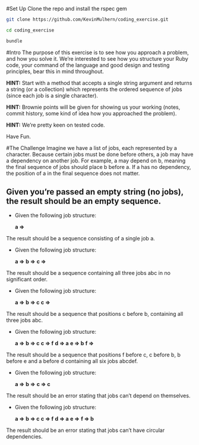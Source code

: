 #Set Up
Clone the repo and install the rspec gem
```bash
git clone https://github.com/KevinMulhern/coding_exercise.git
```
```bash
cd coding_exercise
```
```bash
bundle
```



#Intro
The purpose of this exercise is to see how you approach a problem, and how you solve it. We’re interested to see how you structure your Ruby code, your command of the language and good design and testing principles, bear this in mind throughout.

**HINT:** Start with a method that accepts a single string argument and returns a string (or a collection) which represents the ordered sequence of jobs (since each job is a single character).

**HINT:** Brownie points will be given for showing us your working (notes, commit history, some kind of idea how you approached the problem).

**HINT:** We’re pretty keen on tested code.

Have Fun.

#The Challenge
Imagine we have a list of jobs, each represented by a character. Because certain jobs must be done before others, a job may have a dependency on another job. For example, a may depend on b, meaning the final sequence of jobs should place b before a. If a has no dependency, the position of a in the final sequence does not matter.

Given you’re passed an empty string (no jobs), the result should be an empty sequence.
---

+ Given the following job structure:

   **a =>**

The result should be a sequence consisting of a single job a.

+ Given the following job structure:

   **a =>**
   **b =>**
   **c =>**

The result should be a sequence containing all three jobs abc in no significant order.

+ Given the following job structure:

   **a =>** 
   **b => c**
   **c =>**

The result should be a sequence that positions c before b, containing all three jobs abc.

+ Given the following job structure:

   **a =>**
   **b => c**
   **c => f**
   **d => a**
   **e => b**
   **f =>**

The result should be a sequence that positions f before c, c before b, b before e and a before d containing all six jobs abcdef.

+ Given the following job structure:

   **a =>**
   **b =>**
   **c => c**

The result should be an error stating that jobs can’t depend on themselves.

+ Given the following job structure:

   **a =>**
   **b => c**
   **c => f**
   **d => a**
   **e =>**
   **f => b**

The result should be an error stating that jobs can’t have circular dependencies.
